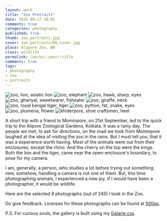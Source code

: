 ```yaml
---
layout: work
title: "Zoo Protraits"
date: 2015-09-27 10:01
comments: true
categories: photography
published: true
thumb: zoo_portraits.jpg
cover: zoo_portraits/00_cover.jpg
place: Alipore Zoo, WB
class: wildlife
permalink: /works/:year/:title
comments: true
tags:
- photography
- zoo
- portraits
---
```


<div class="fotorama" data-keyboard="true" data-arrows="true" data-click="true" data-swipe="true" data-autoplay="true" data-loop="true" data-allowfullscreen="native" data-nav="thumbs" data-fit="cover">
    <img src="/images/works/zoo_portraits/01_lion.jpg" alt="zoo, lion, asiatic lion" data-caption="The Majestic Asiatic Lion">
    <img src="/images/works/zoo_portraits/02_elephant.jpg" alt="zoo, elephant" data-caption="Baby Elephant">
    <img src="/images/works/zoo_portraits/03_hawk.jpg" alt="zoo, hawk, sharp, eyes" data-caption="Black Kite">
    <img src="/images/works/zoo_portraits/04_ghariyal.jpg" alt="zoo, ghariyal, sweetwarer, fisheater" data-caption="Ghariyal">
    <img src="/images/works/zoo_portraits/05_giraffe.jpg" alt="zoo, giraffe, neck" data-caption="A Full-Grown Giraffe's Neck">
    <img src="/images/works/zoo_portraits/06_royal_bengal_tiger.jpg" alt="zoo, royal bengal tiger, tiger" data-caption="A Ferocious Royal Bengal Tiger">
    <img src="/images/works/zoo_portraits/07_python.jpg" alt="zoo, python, fat, snake, eyes" data-caption="Python">
    <img src="/images/works/zoo_portraits/08_kath_golap.jpg" alt="zoo, plumeria, flower" data-caption="White Firangipani or Plumeria Flower">
    <img src="/images/works/zoo_portraits/09_craftsman.jpg" alt="khiderpore, shoe craftsmen, heel" data-caption="A Craftsman working in a Heel Manufacturing Company in Mominpore">
</div>

A short trip with a friend to Mominpore, on 21st September, led to the quick trip to the Alipore Zoological Gardens, Kolkata. It was a rainy day. The people we met, to ask for directions, on the road we took from Mominpore laughed at the idea of visiting the zoo in the rains. But I must tell you, that it was a experience worth having. Most of the animals were out from their enclosures, except the rhino. And the cherry on the top were the kings. Both the lion and the tiger, came near the open-enclosure's boundary, to pose for my camera.

I am, generally, a person, who studies a lot before trying out something new, somehow, handling a camera is not one of them. But, this time photographing animals, I experienced a new joy. If I would have been a photographer, it would be wildlife.

Here are the selected 9 photographs (out of 245) I took in the Zoo.

Do give feedback. Licenses for these photographs can be found at <a href="https://500px.com/UpamanyuDas/galleries/zoo-portraits" target="_blank">500px</a>.

P.S. For curious souls, the gallery is built using my [Galarie.css](http://upamanyu.in/galarie-css/).